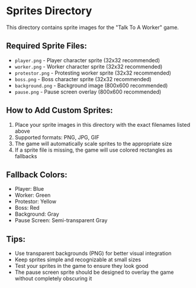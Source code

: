 # Sprites Directory

This directory contains sprite images for the "Talk To A Worker" game.

## Required Sprite Files:

- `player.png` - Player character sprite (32x32 recommended)
- `worker.png` - Worker character sprite (32x32 recommended)  
- `protestor.png` - Protesting worker sprite (32x32 recommended)
- `boss.png` - Boss character sprite (32x32 recommended)
- `background.png` - Background image (800x600 recommended)
- `pause.png` - Pause screen overlay (800x600 recommended)

## How to Add Custom Sprites:

1. Place your sprite images in this directory with the exact filenames listed above
2. Supported formats: PNG, JPG, GIF
3. The game will automatically scale sprites to the appropriate size
4. If a sprite file is missing, the game will use colored rectangles as fallbacks

## Fallback Colors:

- Player: Blue
- Worker: Green  
- Protestor: Yellow
- Boss: Red
- Background: Gray
- Pause Screen: Semi-transparent Gray

## Tips:

- Use transparent backgrounds (PNG) for better visual integration
- Keep sprites simple and recognizable at small sizes
- Test your sprites in the game to ensure they look good
- The pause screen sprite should be designed to overlay the game without completely obscuring it 